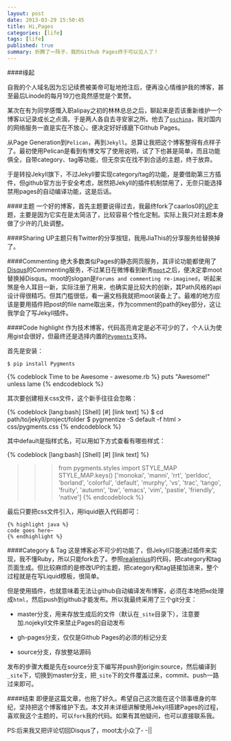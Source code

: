 ```yaml
---
layout: post
date: 2013-03-29 15:50:45
title: Hi,Pages
categories: [life]
tags: [life]
published: true
summary: 折腾了一阵子，我的Github Pages终于可以见人了！
---
```


####缘起

自我的个人域名因为忘记续费被美帝可耻地抢注后，便再没心情维护我的博客，甚至最后Linode的每月19刀也竟然感觉是个累赘。

某次在有为同学感慨入职alipay之初的林林总总之后，聊起来是否该重新维护一个博客以记录成长之点滴，于是两人各自去寻安家之所。他去了[`oschina`](http://www.oschina.net)，我对国内的网络服务一直是实在不放心，便决定好好琢磨下Github Pages。

从Page Generation到`Pelican`，再到`Jekyll`。总算让我把这个博客整得有点样子了。最初使用Pelican是看到有博文写了使用说明，试了下也甚是简单，而且功能俱全，自带category、tag等功能，但无奈实在找不到合适的主题，终于放弃。

于是转投Jekyll旗下，不过Jekyll要实现category/tag的功能，是要借助第三方插件，但github官方出于安全考虑，居然把Jekyll的插件机制禁用了，无奈只能选择禁用pages的自动编译功能，这是后话。

####主题
一个好的博客，首先主题要说得过去，我最终fork了caarlos0的[UP](http://caarlos0.github.com/posts/up-a-jekyll-theme/)主题，主要是因为它实在是太简洁了，比较容易个性化定制。实际上我只对主题本身做了少许的几处调整。

####Sharing
UP主题只有Twitter的分享按钮，我用JiaThis的分享服务给替换掉了。

####Commenting
绝大多数类似Pages的静态网页服务，其评论功能都使用了[Disqus](http://disqus.com/)的Commenting服务，不过某日在微博看到新秀[`moot`](http://moot.it)之后，便决定拿moot替换掉Disqus。moot的slogan是`Forums and commenting re-imagined`，听起来煞是令人耳目一新，实际注册了用来，也确实是比较大的创新，其Path风格的api设计得很精巧。但其门槛很低，看一遍文档我就把moot装备上了。最难的地方应该是要用插件把post的file name取出来，作为comment的path的key部分，这让我学会了写Jekyll插件。

####Code highlight
作为技术博客，代码高亮肯定是必不可少的了，个人认为使用gist会很好，但最终还是选择内置的[`Pygments`](http://pygments.org/)支持。

首先是安装：

```shell anzhuang
$ pip install Pygments
```

{% codeblock Time to be Awesome - awesome.rb %}
puts "Awesome!" unless lame
{% endcodeblock %}


其次要创建相关css文件，这个新手往往会忽略：

{% codeblock [lang:bash] [Shell] [#] [link text] %}
$ cd path/to/jekyll/project/folder
$ pygmentize -S default -f html > css/pygments.css
{% endcodeblock %}

其中default是指样式名，可以用如下方式查看有哪些样式：

{% codeblock [lang:bash] [Shell] [#] [link text] %}
>>> from pygments.styles import STYLE_MAP
>>> STYLE_MAP.keys()
['monokai', 'manni', 'rrt', 'perldoc', 'borland', 'colorful', 'default', 'murphy', 'vs', 'trac', 'tango', 'fruity', 'autumn', 'bw', 'emacs', 'vim', 'pastie', 'friendly', 'native']
{% endcodeblock %}

最后只要把css文件引入，用liquid嵌入代码即可：

```
{% highlight java %}
code goes here~
{% endhighlight %}
```

####Category & Tag
这是博客必不可少的功能了，但Jekyll只能通过插件来实现，我不懂Ruby，所以只能fork去了。参照[realjenius](http://realjenius.com/2012/12/01/jekyll-category-tag-paging-feeds/)的代码，把category和tag页面生成。但比较麻烦的是修改UP的主题，把category和tag链接加进来，整个过程就是在写Liquid模板，很简单。

但是使用插件，也就意味着无法让github自动编译发布博客，必须在本地把`md`处理成`html`，然后push到github才能发布。所以我最终采用了三个git分支：

- master分支，用来存放生成后的文件（默认在`_site`目录下），注意要加.nojekyll文件来禁止Pages的自动发布

- gh-pages分支，仅仅是Github Pages的必须的标记分支

- source分支，存放整站源码

发布的步骤大概是先在source分支下编写并push到origin:source，然后编译到`_site`下，切换到master分支，把`_site`下的文件覆盖过来，commit、push一路过来即可。

####结束
即便是这篇文章，也拖了好久。希望自己这次能在这个琐事缠身的年纪，坚持把这个博客维护下去。本文并未详细讲解使用Jekyll搭建Pages的过程，喜欢我这个主题的，可以`fork`我的代码。如果有其他疑问，也可以直接联系我。

PS:后来我又把评论切回Disqus了，moot太小众了- -||
